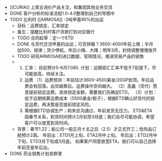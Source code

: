 - [[CURIA]] 上周五询价产品关注，和集团其他业务交流
- DONE 客户分析的标准流程1.0-4.0整理到自己的导图中
- TODO 比利时 [[ARMOSA]] -3吨甲基95%的出运
	- 目标：运费锁定、汇率锁定
	- 备忘：提醒比利时客户货款打到对应银行
	- TODO 合同起草：定一个ETD
	- DONE 与货代交流甲基的出运；可否拼箱？3600-4000年前上限；半月加500，规律；货少停航，年后小降、大降；明年3月，封控调整慢慢放开
	- TODO 研究ARMOSA的进口数据、官网情况，推进贸易产品的销售
	- 1. 汇率： 目前预计5-6月7.085. 
	  计划：远期锁汇汇率不低于7前提下，尽可能锁高，持续关注。 
	  2. 运费 
	  （1）运费预测：年前估计3600-4500美金/20GP到顶。年后运费会有回落。出货越靠后，运费操作空间越大。 
	  （2）高鑫（货代）愿意提前锁定运费。具体锁定金额，需要我们先确定ETD。 
	  （3）计划：低于远期核算运费成本（5500美金/柜子），根据ETD确认好货代的锁定运费，再决策是否提前锁定风险。 
	  3. 需根据ETD协调生产；和宋总沟通过，年前发货无压力。
	  ETD&ETA
	  因春节关系，到货时间预计2月初至3月底；我们会尽可能协调，希望客户可以放宽到货时间。
	- 背景：春节1.22；船公司一般正月十五之后（2.5）才正式开工；危险品订舱预计2周。
	  年前出：ETD1月上旬，ETA2月中上旬。 
	  年后出：ETD2月中下旬，ETD3月下旬或3月底。 
	  如果客户同意放宽ETA，我们可以自己选择年前还是年后出。
- DONE 药业销售计划发群里